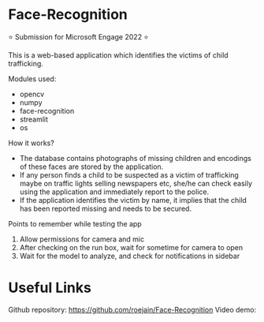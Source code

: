 # Face-Recognition
⭐ Submission for Microsoft Engage 2022 ⭐

This is a web-based application which identifies the victims of child trafficking.


Modules used: 
* opencv
* numpy
* face-recognition
* streamlit
* os


How it works?
* The database contains photographs of missing children and encodings of these faces are stored by the application.
* If any person finds a child to be suspected as a victim of trafficking maybe on traffic lights selling newspapers etc, she/he can check easily using the application     and immediately report to the police.
* If the application identifies the victim by name, it implies that the child has been reported missing and needs to be secured.

Points to remember while testing the app
1. Allow permissions for camera and mic
2. After checking on the run box, wait for sometime for camera to open
3. Wait for the model to analyze, and check for notifications in sidebar

# Useful Links
Github repository: https://github.com/roejain/Face-Recognition
Video demo: 
